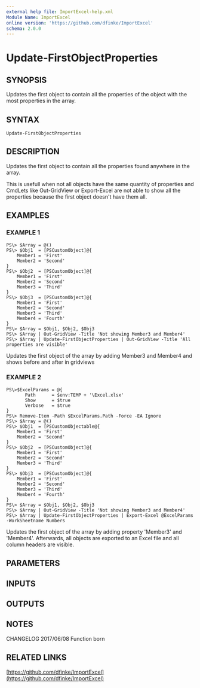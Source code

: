 ```yaml
---
external help file: ImportExcel-help.xml
Module Name: ImportExcel
online version: 'https://github.com/dfinke/ImportExcel'
schema: 2.0.0
---
```


# Update-FirstObjectProperties

## SYNOPSIS

Updates the first object to contain all the properties of the object with the most properties in the array.

## SYNTAX

```text
Update-FirstObjectProperties
```

## DESCRIPTION

Updates the first object to contain all the properties found anywhere in the array.

This is usefull when not all objects have the same quantity of properties and CmdLets like Out-GridView or Export-Excel are not able to show all the properties because the first object doesn't have them all.

## EXAMPLES

### EXAMPLE 1

```text
PS\> $Array = @()
PS\> $Obj1  = [PSCustomObject]@{
    Member1 = 'First'
    Member2 = 'Second'
}
PS\> $Obj2  = [PSCustomObject]@{
    Member1 = 'First'
    Member2 = 'Second'
    Member3 = 'Third'
}
PS\> $Obj3  = [PSCustomObject]@{
    Member1 = 'First'
    Member2 = 'Second'
    Member3 = 'Third'
    Member4 = 'Fourth'
}
PS\> $Array = $Obj1, $Obj2, $Obj3
PS\> $Array | Out-GridView -Title 'Not showing Member3 and Member4'
PS\> $Array | Update-FirstObjectProperties | Out-GridView -Title 'All properties are visible'
```

Updates the first object of the array by adding Member3 and Member4 and shows before and after in gridviews

### EXAMPLE 2

```text
PS\>$ExcelParams = @{
       Path      = $env:TEMP + '\Excel.xlsx'
       Show      = $true
       Verbose   = $true
}
PS\> Remove-Item -Path $ExcelParams.Path -Force -EA Ignore
PS\> $Array = @()
PS\> $Obj1  = [PSCustomObjectable@{
    Member1 = 'First'
    Member2 = 'Second'
}
PS\> $Obj2  = [PSCustomObject]@{
    Member1 = 'First'
    Member2 = 'Second'
    Member3 = 'Third'
}
PS\> $Obj3  = [PSCustomObject]@{
    Member1 = 'First'
    Member2 = 'Second'
    Member3 = 'Third'
    Member4 = 'Fourth'
}
PS\> $Array = $Obj1, $Obj2, $Obj3
PS\> $Array | Out-GridView -Title 'Not showing Member3 and Member4'
PS\> $Array | Update-FirstObjectProperties | Export-Excel @ExcelParams -WorkSheetname Numbers
```

Updates the first object of the array by adding property 'Member3' and 'Member4'. Afterwards, all objects are exported to an Excel file and all column headers are visible.

## PARAMETERS

## INPUTS

## OUTPUTS

## NOTES

CHANGELOG 2017/06/08 Function born

## RELATED LINKS

[https://github.com/dfinke/ImportExcel](https://github.com/dfinke/ImportExcel)

